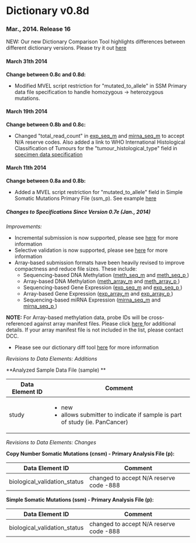 # Dictionary v0.8d

### Mar., 2014. Release 16

NEW: Our new Dictionary Comparison Tool highlights differences between different dictionary versions. Please try it out [here][15]

#### **March 31th 2014**
**Change between 0.8c and 0.8d:**

* Modified MVEL script restriction for "mutated_to_allele" in SSM Primary data file specification to handle homozygous -> heterozygous mutations.

#### **March 19th 2014**
**Change between 0.8b and 0.8c:**

* Changed "total_read_count" in [exp_seq_m](http://docs.icgc.org/sequencing-based-gene-expression-expseq-analysis-metadata-file-m) and [mirna_seq_m](http://docs.icgc.org/sequencing-based-mirna-expression-mirnaseq-analysis-metadata-file-m) to accept N/A reserve codes. Also added a link to WHO International Histological Classification of Tumours for the "tumour_histological_type" field in [specimen data specification](http://docs.icgc.org/specimen-data-file-specimen)

#### **March 11th 2014**
**Change between 0.8a and 0.8b:**

* Added a MVEL script restriction for "mutated_to_allele" field in Simple Somatic Mutations Primary File (ssm_p). See example [here](http://docs.icgc.org/mvel-script-restriction-examples)

##### Changes to Specifications Since Version 0.7e (Jan., 2014)

_Improvements:_

* Incremental submission is now supported, please see [here][1] for more information
* Selective validation is now supported, please see [here][2] for more information
* Array-based submission formats have been heavily revised to improve compactness and reduce file sizes. These include:
    * Sequencing-based DNA Methylation ([meth_seq_m][3] and [ meth_seq_p ][4])
    * Array-based DNA Methylation ([meth_array_m][5] and [ meth_array_p ][6])
    * Sequencing-based Gene Expression ([exp_seq_m][7] and [ exp_seq_p ][8])
    * Array-based Gene Expression ([exp_array_m][9] and [ exp_array_p ][10])
    * Sequencing-based miRNA Expression ([mirna_seq_m][11] and [ mirna_seq_p ][12])

**NOTE:** For Array-based methylation data, probe IDs will be cross-referenced against array manifest files. Please click [ here ][13] for additional details. If your array manifest file is not included in the list, please contact DCC.

* Please see our dictionary diff tool [here][14] for more information

_Revisions to Data Elements: Additions_

**Analyzed Sample Data File (sample) **

| Data Element ID |  Comment |
| ----- | ---- |
| study |<ul><li>new</li><li>allows submitter to indicate if sample is part of study (ie. PanCancer)</li></ul> |



_Revisions to Data Elements: Changes_

**Copy Number Somatic Mutations (cnsm) - Primary Analysis File (p):**

| Data Element ID |  Comment |
| ----- | ---- |
| biological_validation_status | changed to accept N/A reserve code -888 |



**Simple Somatic Mutations (ssm) - Primary Analysis File (p):**

| Data Element ID |  Comment |
| ----- | ---- |
| biological_validation_status | changed to accept N/A reserve code -888 |



[1]: https://docs.icgc.org/incremental-submission-feature
[2]: https://docs.icgc.org/selective-validation-feature
[3]: http://docs.icgc.org/sequencing-based-dna-methylation-methseq-analysis-metadata-file-m
[4]: http://docs.icgc.org/sequencing-based-dna-methylation-methseq-primary-file-p
[5]: http://docs.icgc.org/array-based-dna-methylation-metharray-analysis-metadata-file-m
[6]: http://docs.icgc.org/array-based-dna-methylation-metharray-primary-file-p
[7]: http://docs.icgc.org/sequencing-based-gene-expression-expseq-analysis-metadata-file-m
[8]: http://docs.icgc.org/sequencing-based-gene-expression-expseq-primary-file-p
[9]: http://docs.icgc.org/array-based-gene-expression-exparray-analysis-metadata-file-m
[10]: http://docs.icgc.org/array-based-gene-expression-exparray-primary-file-p
[11]: http://docs.icgc.org/sequencing-based-mirna-expression-mirnaseq-analysis-metadata-file-m
[12]: http://docs.icgc.org/sequencing-based-mirna-expression-mirnaseq-primary-file-p
[13]: http://docs.icgc.org/methylation-array-manifests
[14]: http://submissions.dcc.icgc.org/dictionary.html
[15]: https://submissions.dcc.icgc.org/dictionary.html
